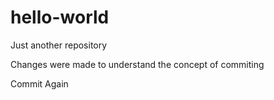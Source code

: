 # hello-world
Just another repository

Changes were made to understand the concept of commiting

Commit Again

